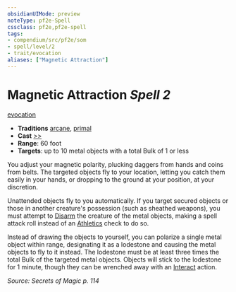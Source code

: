 ```yaml
---
obsidianUIMode: preview
noteType: pf2e-Spell
cssclass: pf2e,pf2e-spell
tags:
- compendium/src/pf2e/som
- spell/level/2
- trait/evocation
aliases: ["Magnetic Attraction"]
---
```

# Magnetic Attraction *Spell 2*   
[evocation](rules/traits/evocation.md "Evocation School Trait")  

- **Traditions** [arcane](rules/traits/arcane.md "Arcane Tradition Trait"), [primal](rules/traits/primal.md "Primal Tradition Trait")
- **Cast** [>>](rules/core-rulebook/chapter-9-playing-the-game.md#Actions "Two-Action") 
- **Range**: 60 foot
- **Targets**: up to 10 metal objects with a total Bulk of 1 or less

You adjust your magnetic polarity, plucking daggers from hands and coins from belts. The targeted objects fly to your location, letting you catch them easily in your hands, or dropping to the ground at your position, at your discretion.

Unattended objects fly to you automatically. If you target secured objects or those in another creature's possession (such as sheathed weapons), you must attempt to [Disarm](rules/actions/disarm.md) the creature of the metal objects, making a spell attack roll instead of an [Athletics](compendium/skills.md#Athletics) check to do so.

Instead of drawing the objects to yourself, you can polarize a single metal object within range, designating it as a lodestone and causing the metal objects to fly to it instead. The lodestone must be at least three times the total Bulk of the targeted metal objects. Objects will stick to the lodestone for 1 minute, though they can be wrenched away with an [Interact](rules/actions/interact.md) action.

*Source: Secrets of Magic p. 114*